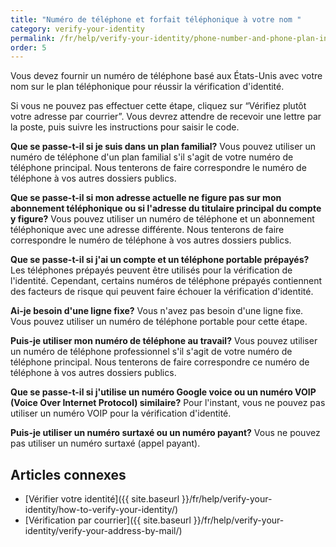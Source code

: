 ```yaml
---
title: "Numéro de téléphone et forfait téléphonique à votre nom "
category: verify-your-identity
permalink: /fr/help/verify-your-identity/phone-number-and-phone-plan-in-your-name/
order: 5
---
```

Vous devez fournir un numéro de téléphone basé aux États-Unis avec votre nom sur le plan téléphonique pour réussir la vérification d'identité.

Si vous ne pouvez pas effectuer cette étape, cliquez sur “Vérifiez plutôt votre adresse par courrier”. Vous devrez attendre de recevoir une lettre par la poste, puis suivre les instructions pour saisir le code.

**Que se passe-t-il si je suis dans un plan familial?**
Vous pouvez utiliser un numéro de téléphone d'un plan familial s'il s'agit de votre numéro de téléphone principal. Nous tenterons de faire correspondre le numéro de téléphone à vos autres dossiers publics.

**Que se passe-t-il si mon adresse actuelle ne figure pas sur mon abonnement téléphonique ou si l'adresse du titulaire principal du compte y figure?**
Vous pouvez utiliser un numéro de téléphone et un abonnement téléphonique avec une adresse différente. Nous tenterons de faire correspondre le numéro de téléphone à vos autres dossiers publics.

**Que se passe-t-il si j'ai un compte et un téléphone portable prépayés?**
Les téléphones prépayés peuvent être utilisés pour la vérification de l'identité. Cependant, certains numéros de téléphone prépayés contiennent des facteurs de risque qui peuvent faire échouer la vérification d'identité.

**Ai-je besoin d'une ligne fixe?**
Vous n'avez pas besoin d'une ligne fixe. Vous pouvez utiliser un numéro de téléphone portable pour cette étape.

**Puis-je utiliser mon numéro de téléphone au travail?**
Vous pouvez utiliser un numéro de téléphone professionnel s'il s'agit de votre numéro de téléphone principal. Nous tenterons de faire correspondre ce numéro de téléphone à vos autres dossiers publics.

**Que se passe-t-il si j'utilise un numéro Google voice ou un numéro VOIP (Voice Over Internet Protocol) similaire?**
Pour l'instant, vous ne pouvez pas utiliser un numéro VOIP pour la vérification d'identité.

**Puis-je utiliser un numéro surtaxé ou un numéro payant?**
Vous ne pouvez pas utiliser un numéro surtaxé (appel payant).

## Articles connexes 

* [Vérifier votre identité]({{ site.baseurl }}/fr/help/verify-your-identity/how-to-verify-your-identity/)
* [Vérification par courrier]({{ site.baseurl }}/fr/help/verify-your-identity/verify-your-address-by-mail/)